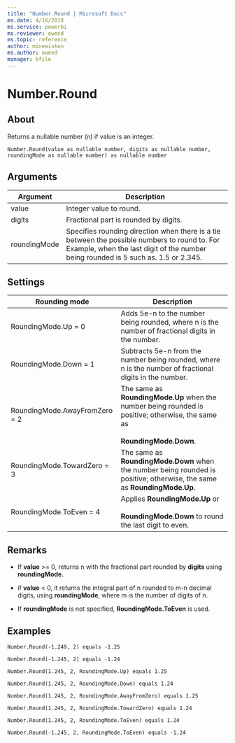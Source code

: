 ```yaml
---
title: "Number.Round | Microsoft Docs"
ms.date: 4/16/2018
ms.service: powerbi
ms.reviewer: owend
ms.topic: reference
author: minewiskan
ms.author: owend
manager: kfile
---
```

# Number.Round

  
## About  
Returns a nullable number (n) if value is an integer.  
  
```  
Number.Round(value as nullable number, digits as nullable number,  roundingMode as nullable number) as nullable number  
```  
  
## Arguments  
  
|Argument|Description|  
|------------|---------------|  
|value|Integer value to round.|  
|digits|Fractional part is rounded by digits.|  
|roundingMode|Specifies rounding direction when there is a tie between the possible numbers to round to. For Example, when the last digit of the number being rounded is 5 such as. 1.5 or 2.345.|  
  
## <a name="__toc360788733"></a>Settings  
  
|Rounding mode|Description|  
|-----------------|---------------|  
|RoundingMode.Up = 0|Adds 5e-n to the number being rounded, where n is the number of fractional digits in the number.|  
|RoundingMode.Down = 1|Subtracts 5e-n from the number being rounded, where n is the number of fractional digits in the number.|  
|RoundingMode.AwayFromZero = 2|The same as **RoundingMode.Up** when the number being rounded is positive; otherwise, the same as<br /><br />**RoundingMode.Down**.|  
|RoundingMode.TowardZero = 3|The same as **RoundingMode.Down** when the number being rounded is positive; otherwise, the same as **RoundingMode.Up**.|  
|RoundingMode.ToEven = 4|Applies **RoundingMode.Up** or<br /><br />**RoundingMode.Down** to round the last digit to even.|  
  
## Remarks  
  
-   If **value** &gt;= 0, returns n with the fractional part rounded by **digits** using **roundingMode.**  
  
-   if **value** &lt; 0, it returns the integral part of n rounded to m-n decimal digits, using **roundingMode**, where m is the number of digits of n.  
  
-   If **roundingMode** is not specified, **RoundingMode.ToEven** is used.  
  
## Examples  
  
```  
Number.Round(-1.249, 2) equals -1.25  
```  
  
```  
Number.Round(-1.245, 2) equals -1.24  
```  
  
```  
Number.Round(1.245, 2, RoundingMode.Up) equals 1.25  
```  
  
```  
Number.Round(1.245, 2, RoundingMode.Down) equals 1.24  
```  
  
```  
Number.Round(1.245, 2, RoundingMode.AwayFromZero) equals 1.25  
```  
  
```  
Number.Round(1.245, 2, RoundingMode.TowardZero) equals 1.24  
```  
  
```  
Number.Round(1.245, 2, RoundingMode.ToEven) equals 1.24  
```  
  
```  
Number.Round(-1.245, 2, RoundingMode.ToEven) equals -1.24  
```  
